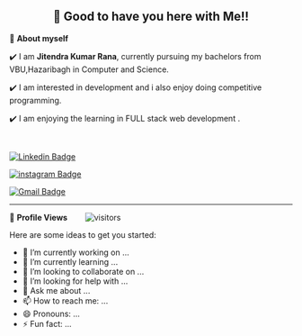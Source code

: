 <!-- README FILE CODE -->

<!-- WORKING HARD TO GET SUCCESS-->
<h2 align=center>👋 Good to have you here with Me!!</h2>

<!--ABOUT ME CODE-->

🏅 **About myself**<br>

✔️ I am **Jitendra Kumar Rana**, currently pursuing my bachelors from VBU,Hazaribagh in Computer and Science. <br>

✔️ I am interested in development and i also enjoy doing competitive programming. <br>

✔️ I am enjoying the learning in FULL stack web development .

<br>
<!-- SOCAIL MEDIA HANDLES -->

[![Linkedin Badge](https://img.shields.io/badge/-Jitendra_Kumar_Rana-blue?style=flat-square&logo=Linkedin&logoColor=white&link=https://www.linkedin.com/in/jitendra-kumar-rana)](https://www.linkedin.com/in/jitendra-kumar-rana)

[![instagram Badge](https://img.shields.io/badge/-Jitendra_Kumar_Rana-blue?style=flat-square&logo=instagram&logoColor=white&link=https://www.instagram.com/_jk2.o_/)](https://www.instagram.com/_jk2.o_/)

[![Gmail Badge](https://img.shields.io/badge/-guddujitendrarana@gmail.com-c14438?style=flat-square&logo=Gmail&logoColor=white&link=mailto:guddujitendrarana@gmail.com)](mailto:guddujtendrarana@gmail.com)

---

<!--  PROFILES VIEWS -->
🌱 **Profile Views**&nbsp;&nbsp;&nbsp;&nbsp;&nbsp;&nbsp;&nbsp;
![visitors](https://profile-counter.glitch.me/guddujitendrarana/count.svg?align=center)

Here are some ideas to get you started:

- 🔭 I’m currently working on ...
- 🌱 I’m currently learning ...
- 👯 I’m looking to collaborate on ...
- 🤔 I’m looking for help with ...
- 💬 Ask me about ...
- 📫 How to reach me: ...
- 😄 Pronouns: ...
- ⚡ Fun fact: ...
